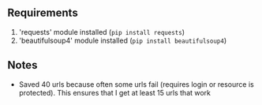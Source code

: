 ## Requirements
1. 'requests' module installed (`pip install requests`)
2. 'beautifulsoup4' module installed (`pip install beautifulsoup4`)

## Notes
- Saved 40 urls because often some urls fail (requires login or resource is protected). This ensures that I get at least 15 urls that work